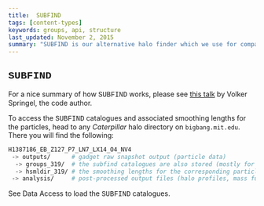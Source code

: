 ```yaml
---
title:  SUBFIND
tags: [content-types]
keywords: groups, api, structure
last_updated: November 2, 2015
summary: "SUBFIND is our alternative halo finder which we use for comparisons to Rockstar. It is the traditionally SUBFIND found in runs such as Aquarius."
---
```


## <span style="font-family:Courier">SUBFIND</span>

For a nice summary of how <span style="font-family:Courier">SUBFIND</span> works, please see [this talk](http://popia.ft.uam.es/public/HaloesGoingMAD/PRESENTATIONS/Subfind-FIannuzzi.pdf) by Volker Springel, the code author.

To access the <span style="font-family:Courier">SUBFIND</span> catalogues and associated smoothing lengths for the particles, head to any _Caterpillar_ halo directory on `bigbang.mit.edu`. There you will find the following:

```bash
H1387186_EB_Z127_P7_LN7_LX14_O4_NV4
 -> outputs/      # gadget raw snapshot output (particle data)
  -> groups_319/  # the subfind catalogues are also stored (mostly for the last snapshot)
  -> hsmldir_319/ # the smoothing lengths for the corresponding particle data
 -> analysis/     # post-processed output files (halo profiles, mass functions, minihalos etc.)
```

See Data Access to load the <span style="font-family:Courier">SUBFIND</span> catalogues.
